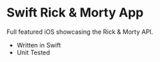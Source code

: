 # Swift Rick & Morty App

Full featured iOS showcasing the Rick & Morty API.

- Written in Swift
- Unit Tested


